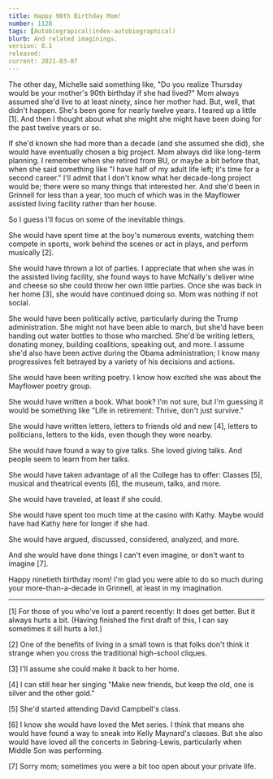```yaml
---
title: Happy 90th Birthday Mom!
number: 1128
tags: [Autobiograpical(index-autobiographical)
blurb: And related imaginings.
version: 0.1
released: 
current: 2021-03-07
---
```

The other day, Michelle said something like, "Do you realize Thursday
would be your mother's 90th birthday if she had lived?"  Mom always
assumed she'd live to at least ninety, since her mother had.  But,
well, that didn't happen.  She's been gone for nearly twelve years.
I teared up a little [1].  And then I thought about what she might
she might have been doing for the past twelve years or so.

If she'd known she had more than a decade (and she assumed she did),
she would have eventually chosen a big project.  Mom always did
like long-term planning.  I remember when she retired from BU, or
maybe a bit before that, when she said something like "I have half
of my adult life left; it's time for a second career."  I'll admit
that I don't know what her decade-long project would be; there were
so many things that interested her.  And she'd been in Grinnell for
less than a year, too much of which was in the Mayflower assisted
living facility rather than her house.

So I guess I'll focus on some of the inevitable things.

She would have spent time at the boy's numerous events, watching
them compete in sports, work behind the scenes or act in plays,
and perform musically [2].

She would have thrown a lot of parties.  I appreciate that when she
was in the assisted living facility, she found ways to have McNally's
deliver wine and cheese so she could throw her own little parties.
Once she was back in her home [3], she would have continued doing
so.  Mom was nothing if not social.

She would have been politically active, particularly during the
Trump administration.  She might not have been able to march, but
she'd have been handing out water bottles to those who marched.
She'd be writing letters, donating money, building coalitions,
speaking out, and more.  I assume she'd also have been active during
the Obama administration; I know many progressives felt betrayed
by a variety of his decisions and actions.

She would have been writing poetry.  I know how excited she was about
the Mayflower poetry group.

She would have written a book.  What book?  I'm not sure, but I'm
guessing it would be something like "Life in retirement: Thrive,
don't just survive."

She would have written letters, letters to friends old and new [4],
letters to politicians, letters to the kids, even though they were
nearby.

She would have found a way to give talks.  She loved giving talks.
And people seem to learn from her talks.

She would have taken advantage of all the College has to offer: Classes
[5], musical and theatrical events [6], the museum, talks, and more.

She would have traveled, at least if she could.

She would have spent too much time at the casino with Kathy.  Maybe
would have had Kathy here for longer if she had.

She would have argued, discussed, considered, analyzed, and more.

And she would have done things I can't even imagine, or don't want
to imagine [7].

Happy ninetieth birthday mom!  I'm glad you were able to do so much
during your more-than-a-decade in Grinnell, at least in my imagination.

---

[1] For those of you who've lost a parent recently: It does get better.
But it always hurts a bit.  (Having finished the first draft of this,
I can say sometimes it sill hurts a lot.)

[2] One of the benefits of living in a small town is that folks don't
think it strange when you cross the traditional high-school cliques.

[3] I'll assume she could make it back to her home.

[4] I can still hear her singing "Make new friends, but keep the old,
one is silver and the other gold."

[5] She'd started attending David Campbell's class.

[6] I know she would have loved the Met series.  I think that means 
she would have found a way to sneak into Kelly Maynard's classes.  But
she also would have loved all the concerts in Sebring-Lewis, particularly
when Middle Son was performing.

[7] Sorry mom; sometimes you were a bit too open about your private life.
